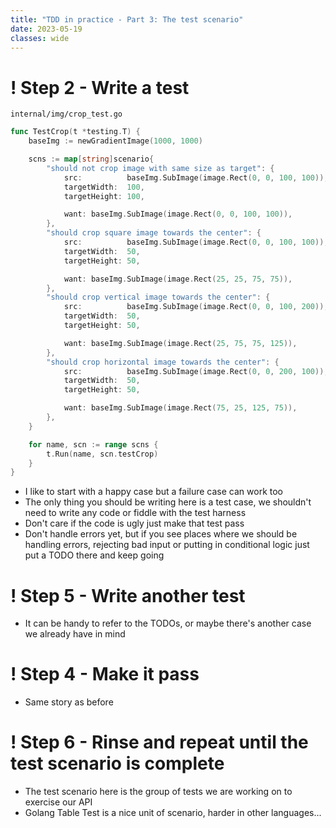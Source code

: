 ```yaml
---
title: "TDD in practice - Part 3: The test scenario"
date: 2023-05-19
classes: wide
---
```



# ! Step 2 - Write a test

`internal/img/crop_test.go`
```go
func TestCrop(t *testing.T) {
    baseImg := newGradientImage(1000, 1000)

    scns := map[string]scenario{
        "should not crop image with same size as target": {
            src:          baseImg.SubImage(image.Rect(0, 0, 100, 100)),
            targetWidth:  100,
            targetHeight: 100,

            want: baseImg.SubImage(image.Rect(0, 0, 100, 100)),
        },
        "should crop square image towards the center": {
            src:          baseImg.SubImage(image.Rect(0, 0, 100, 100)),
            targetWidth:  50,
            targetHeight: 50,

            want: baseImg.SubImage(image.Rect(25, 25, 75, 75)),
        },
        "should crop vertical image towards the center": {
            src:          baseImg.SubImage(image.Rect(0, 0, 100, 200)),
            targetWidth:  50,
            targetHeight: 50,

            want: baseImg.SubImage(image.Rect(25, 75, 75, 125)),
        },
        "should crop horizontal image towards the center": {
            src:          baseImg.SubImage(image.Rect(0, 0, 200, 100)),
            targetWidth:  50,
            targetHeight: 50,

            want: baseImg.SubImage(image.Rect(75, 25, 125, 75)),
        },
    }

    for name, scn := range scns {
        t.Run(name, scn.testCrop)
    }
}
```


- I like to start with a happy case but a failure case can work too
- The only thing you should be writing here is a test case, we shouldn't need to write any code or fiddle with the test harness
- Don't care if the code is ugly just make that test pass
- Don't handle errors yet, but if you see places where we should be handling errors, rejecting bad input or putting in conditional logic just put a
TODO there and keep going

# ! Step 5 - Write another test

- It can be handy to refer to the TODOs, or maybe there's another case we already have in mind

# ! Step 4 - Make it pass

- Same story as before

# ! Step 6 - Rinse and repeat until the test scenario is complete

- The test scenario here is the group of tests we are working on to exercise our API
- Golang Table Test is a nice unit of scenario, harder in other languages...